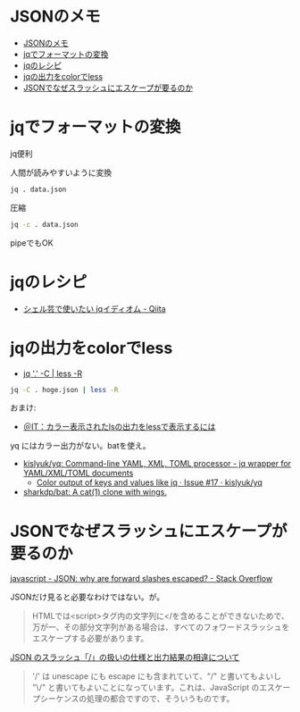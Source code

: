 # JSONのメモ

- [JSONのメモ](#jsonのメモ)
- [jqでフォーマットの変換](#jqでフォーマットの変換)
- [jqのレシピ](#jqのレシピ)
- [jqの出力をcolorでless](#jqの出力をcolorでless)
- [JSONでなぜスラッシュにエスケープが要るのか](#jsonでなぜスラッシュにエスケープが要るのか)

# jqでフォーマットの変換

jq便利

人間が読みやすいように変換
```sh
jq . data.json
```

圧縮
```sh
jq -c . data.json
```

pipeでもOK

# jqのレシピ

- [シェル芸で使いたい jqイディオム \- Qiita](https://qiita.com/nmrmsys/items/5b4a4bd2e3909db161b1)


# jqの出力をcolorでless

* [jq '\.' \-C \| less \-R](https://qiita.com/takyam/items/d9636000643f9c3ea3a0)

```sh
jq -C . hoge.json | less -R
```

おまけ:
* [＠IT：カラー表示されたlsの出力をlessで表示するには](https://atmarkit.itmedia.co.jp/flinux/rensai/linuxtips/357colorlsless.html)

yq にはカラー出力がない。batを使え。

* [kislyuk/yq: Command-line YAML, XML, TOML processor - jq wrapper for YAML/XML/TOML documents](https://github.com/kislyuk/yq)
  * [Color output of keys and values like jq · Issue \#17 · kislyuk/yq](https://github.com/kislyuk/yq/issues/17)
* [sharkdp/bat: A cat\(1\) clone with wings\.](https://github.com/sharkdp/bat)

# JSONでなぜスラッシュにエスケープが要るのか

[javascript - JSON: why are forward slashes escaped? - Stack Overflow](https://stackoverflow.com/questions/1580647/json-why-are-forward-slashes-escaped)

JSONだけ見ると必要なわけではない。が。

> HTMLでは\<script\>タグ内の文字列に\</を含めることができないためで、万が一、その部分文字列がある場合は、すべてのフォワードスラッシュをエスケープする必要があります。

[JSON のスラッシュ「/」の扱いの仕様と出力結果の相違について](https://social.msdn.microsoft.com/Forums/ja-JP/e025c19e-a357-48ee-99b6-2b04efa6bd88/json?forum=aspnetja)

> '/' は unescape にも escape にも含まれていて、"/" と書いてもよいし "\\/" と書いてもよいことになっています。これは、JavaScript のエスケープシーケンスの処理の都合ですので、そういうものです。
